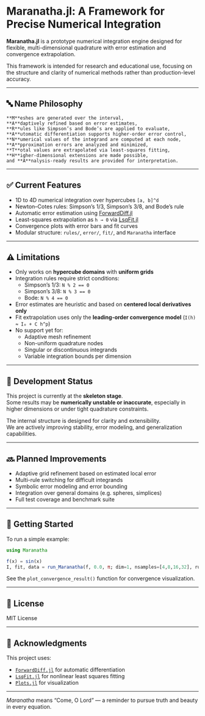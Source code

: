 # Maranatha.jl: A Framework for Precise Numerical Integration

**Maranatha.jl** is a prototype numerical integration engine designed for  
flexible, multi-dimensional quadrature with error estimation and convergence extrapolation.

This framework is intended for research and educational use, focusing on  
the structure and clarity of numerical methods rather than production-level accuracy.

---

## 🔤 Name Philosophy

```
**M**eshes are generated over the interval,  
**A**daptively refined based on error estimates,  
**R**ules like Simpson’s and Bode’s are applied to evaluate,  
**A**utomatic differentiation supports higher-order error control,  
**N**umerical values of the integrand are computed at each node,  
**A**pproximation errors are analyzed and minimized,  
**T**otal values are extrapolated via least-squares fitting,  
**H**igher-dimensional extensions are made possible,  
and **A**nalysis-ready results are provided for interpretation.
```

---

## ✅ Current Features

- 1D to 4D numerical integration over hypercubes `[a, b]^d`
- Newton–Cotes rules: Simpson’s 1/3, Simpson’s 3/8, and Bode’s rule
- Automatic error estimation using [ForwardDiff.jl](https://github.com/JuliaDiff/ForwardDiff.jl)
- Least-squares extrapolation as `h → 0` via [LsqFit.jl](https://github.com/JuliaNLSolvers/LsqFit.jl)
- Convergence plots with error bars and fit curves
- Modular structure: `rules/`, `error/`, `fit/`, and `Maranatha` interface

---

## ⚠️ Limitations

- Only works on **hypercube domains** with **uniform grids**
- Integration rules require strict conditions:  
  - Simpson’s 1/3: `N % 2 == 0`  
  - Simpson’s 3/8: `N % 3 == 0`  
  - Bode: `N % 4 == 0`
- Error estimates are heuristic and based on **centered local derivatives only**
- Fit extrapolation uses only the **leading-order convergence model** (`I(h) ≈ I₀ + C h^p`)
- No support yet for:
  - Adaptive mesh refinement  
  - Non-uniform quadrature nodes  
  - Singular or discontinuous integrands  
  - Variable integration bounds per dimension

---

## 🚧 Development Status

This project is currently at the **skeleton stage**.  
Some results may be **numerically unstable or inaccurate**, especially in higher dimensions or under tight quadrature constraints.

The internal structure is designed for clarity and extensibility.  
We are actively improving stability, error modeling, and generalization capabilities.

---

## 🔜 Planned Improvements

- Adaptive grid refinement based on estimated local error
- Multi-rule switching for difficult integrands
- Symbolic error modeling and error bounding
- Integration over general domains (e.g. spheres, simplices)
- Full test coverage and benchmark suite

---

## 📂 Getting Started

To run a simple example:

```julia
using Maranatha

f(x) = sin(x)
I, fit, data = run_Maranatha(f, 0.0, π; dim=1, nsamples=[4,8,16,32], rule=:simpson13)
```

See the `plot_convergence_result()` function for convergence visualization.

---

## 📎 License

MIT License

---

## 🙏 Acknowledgments

This project uses:

- [`ForwardDiff.jl`](https://github.com/JuliaDiff/ForwardDiff.jl) for automatic differentiation
- [`LsqFit.jl`](https://github.com/JuliaNLSolvers/LsqFit.jl) for nonlinear least squares fitting
- [`Plots.jl`](https://github.com/JuliaPlots/Plots.jl) for visualization

---

_Maranatha_ means “Come, O Lord” — a reminder to pursue truth and beauty in every equation.
